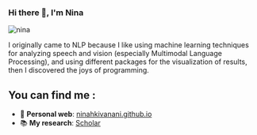 ### Hi there 👋, I'm Nina 

<!--
**NinaHKivanani/NinaHKivanani** is a ✨ _special_ ✨ repository because its `README.md` (this file) appears on your GitHub profile. -->
![nina](https://user-images.githubusercontent.com/34209695/109345003-cbc01c00-786f-11eb-8c0c-d6000bcde2e9.png)

I originally came to NLP because I like using machine learning techniques for analyzing speech and vision (especially Multimodal Language Processing), and using different packages for the visualization of results, then I discovered the joys of programming.


## You can find me : 
- 🔬 **Personal web**: <a href="https://ninahkivanani.github.io/">ninahkivanani.github.io</a>
- 📚 **My research**: <a href="https://scholar.google.com/citations?user=H6JYohsAAAAJ&hl=en">Scholar</a> 





<!--
Here are some ideas to get you started:

- 🔭 I’m currently working on ...
- 🌱 I’m currently learning ...
- 👯 I’m looking to collaborate on ...
- 🤔 I’m looking for help with ...
- 💬 Ask me about ...
- 📫 How to reach me: ...
- 😄 Pronouns: ...
- ⚡ Fun fact: ...
-->
